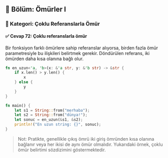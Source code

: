 ## 📘 Bölüm: Ömürler I  
### 🔹 Kategori: Çoklu Referanslarla Ömür  
#### ✅ Cevap 72: Çoklu referanslarla ömür

Bir fonksiyon farklı ömürlere sahip referanslar alıyorsa, birden fazla ömür parametresiyle bu ilişkileri belirtmek gerekir. Döndürülen referans, iki ömürden daha kısa olanına bağlı olur.

```rust
fn en_uzun<'a, 'b>(x: &'a str, y: &'b str) -> &str {
    if x.len() > y.len() {
        x
    } else {
        y
    }
}

fn main() {
    let s1 = String::from("merhaba");
    let s2 = String::from("dünya!");
    let sonuc = en_uzun(&s1, &s2);
    println!("En uzun string: {}", sonuc);
}
```

> Not: Pratikte, genellikle çıkış ömrü iki giriş ömründen kısa olanına bağlanır veya her ikisi de aynı ömür olmalıdır. Yukarıdaki örnek, çoklu ömür belirtimi sözdizimini göstermektedir.
